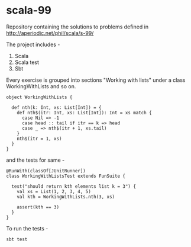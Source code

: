 # scala-99
Repository containing the solutions to problems defined in http://aperiodic.net/phil/scala/s-99/

The project includes - 
1. Scala
2. Scala test
3. Sbt 

Every exercise is grouped into sections "Working with lists" under a class WorkingWithLists and so on.

```
object WorkingWithLists {

  def nth(k: Int, xs: List[Int]) = {
    def nth$(itr: Int, xs: List[Int]): Int = xs match {
      case Nil => -1
      case head :: tail if itr == k => head
      case _ => nth$(itr + 1, xs.tail)
    }
    nth$(itr = 1, xs)
  }
}

```
and the tests for same -

```
@RunWith(classOf[JUnitRunner])
class WorkingWithListsTest extends FunSuite {

  test("should return kth elements list k = 3") {
    val xs = List(1, 2, 3, 4, 5)
    val kth = WorkingWithLists.nth(3, xs)

    assert(kth == 3)
  }
}
```

To run the tests -

```
sbt test
```
